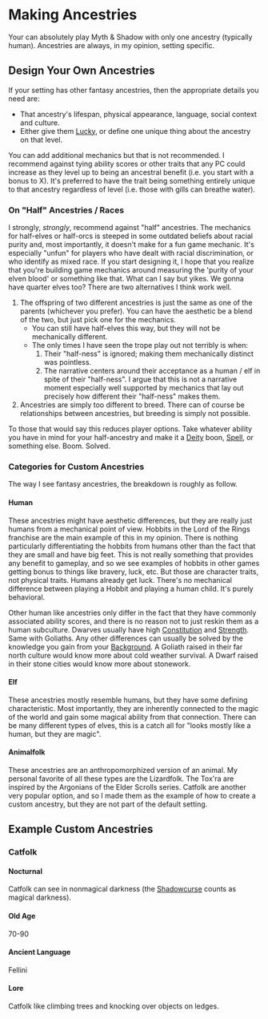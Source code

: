 # Making Ancestries

Your can absolutely play Myth & Shadow with only one ancestry (typically human). Ancestries are always, in my opinion, setting specific.

## Design Your Own Ancestries

If your setting has other fantasy ancestries, then the appropriate details you need are:

- That ancestry's lifespan, physical appearance, language, social context and culture.
- Either give them [Lucky](../Human.md#Lucky), or define one unique thing about the ancestry on that level.

You can add additional mechanics but that is not recommended. I recommend against tying ability scores or other traits that any PC could increase as they level up to being an ancestral benefit (i.e. you start with a bonus to X). It's preferred to have the trait being something entirely unique to that ancestry regardless of level (i.e. those with gills can breathe water).

### On "Half" Ancestries / Races

I strongly, *strongly*, recommend against "half" ancestries. The mechanics for half-elves or half-orcs is steeped in some outdated beliefs about racial purity and, most importantly, it doesn't make for a fun game mechanic. It's especially "unfun" for players who have dealt with racial discrimination, or who identify as mixed race. If you start designing it, I hope that you realize that you're building game mechanics around measuring the 'purity of your elven blood' or something like that. What can I say but yikes. We gonna have quarter elves too? There are two alternatives I think work well.

1. The offspring of two different ancestries is just the same as one of the parents (whichever you prefer). You can have the aesthetic be a blend of the two, but just pick one for the mechanics.
	- You can still have half-elves this way, but they will not be mechanically different.
	- The only times I have seen the trope play out not terribly is when:
		1. Their "half-ness" is ignored; making them mechanically distinct was pointless.
		2. The narrative centers around their acceptance as a human / elf in spite of their "half-ness". I argue that this is not a narrative moment especially well supported by mechanics that lay out precisely how different their "half-ness" makes them.
2. Ancestries are simply too different to breed. There can of course be relationships between ancestries, but breeding is simply not possible.

To those that would say this reduces player options. Take whatever ability you have in mind for your half-ancestry and make it a [Deity](../../../Magic/Deities/Deities.md) boon, [Spell](../../../Magic/Spells.md), or something else. Boom. Solved.

### Categories for Custom Ancestries

The way I see fantasy ancestries, the breakdown is roughly as follow.

#### Human

These ancestries might have aesthetic differences, but they are really just humans from a mechanical point of view. Hobbits in the Lord of the Rings franchise are the main example of this in my opinion. There is nothing particularly differentiating the hobbits from humans other than the fact that they are small and have big feet. This is not really something that provides any benefit to gameplay, and so we see examples of hobbits in other games getting bonus to things like bravery, luck, etc. But those are character traits, not physical traits. Humans already get luck. There's no mechanical difference between playing a Hobbit and playing a human child. It's purely behavioral.

Other human like ancestries only differ in the fact that they have commonly associated ability scores, and there is no reason not to just reskin them as a human subculture. Dwarves usually have high [Constitution](../../Chosen%20Statistics/Constitution.md) and [Strength](../../Chosen%20Statistics/Strength.md). Same with Goliaths. Any other differences can usually be solved by the knowledge you gain from your [Background](../../Background.md). A Goliath raised in their far north culture would know more about cold weather survival. A Dwarf raised in their stone cities would know more about stonework.

#### Elf

These ancestries mostly resemble humans, but they have some defining characteristic. Most importantly, they are inherently connected to the magic of the world and gain some magical ability from that connection. There can be many different types of elves, this is a catch all for "looks mostly like a human, but they are magic".

#### Animalfolk

These ancestries are an anthropomorphized version of an animal. My personal favorite of all these types are the Lizardfolk. The Tox'ra are inspired by the Argonians of the Elder Scrolls series. Catfolk are another very popular option, and so I made them as the example of how to create a custom ancestry, but they are not part of the default setting.

## Example Custom Ancestries

### Catfolk

#### Nocturnal

Catfolk can see in nonmagical darkness (the [Shadowcurse](../../../Hazards/Shadowcurse.md) counts as magical darkness).

#### Old Age

70-90

#### Ancient Language

Fellini

#### Lore

Catfolk like climbing trees and knocking over objects on ledges.
